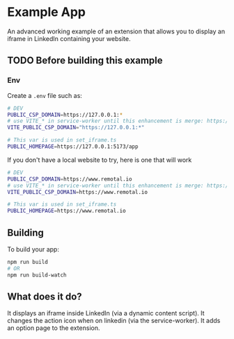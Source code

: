 # Example App

An advanced working example of an extension that allows you to display an iframe in LinkedIn containing your website.

## TODO Before building this example

### Env

Create a `.env` file such as:

```sh
# DEV
PUBLIC_CSP_DOMAIN=https://127.0.0.1:*
# use VITE_* in service-worker until this enhancement is merge: https://github.com/sveltejs/kit/issues/5717
VITE_PUBLIC_CSP_DOMAIN="https://127.0.0.1:*"

# This var is used in set_iframe.ts
PUBLIC_HOMEPAGE=https://127.0.0.1:5173/app
```

If you don't have a local website to try, here is one that will work

```sh
# DEV
PUBLIC_CSP_DOMAIN=https://www.remotal.io
# use VITE_* in service-worker until this enhancement is merge: https://github.com/sveltejs/kit/issues/5717
VITE_PUBLIC_CSP_DOMAIN=https://www.remotal.io

# This var is used in set_iframe.ts
PUBLIC_HOMEPAGE=https://www.remotal.io

```

## Building

To build your app:

```bash
npm run build
# OR
npm run build-watch
```

## What does it do?

It displays an iframe inside LinkedIn (via a dynamic content script).
It changes the action icon when on linkedin (via the service-worker).
It adds an option page to the extension.
